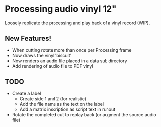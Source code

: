 # Processing audio vinyl 12"

Loosely replicate the processing and play back of a vinyl record (WIP).

## New Features!

- When cutting rotate more than once per Processing frame
- Now draws the vinyl 'biscuit'
- Now renders an audio file placed in a data sub directory
- Add rendering of audio file to PDF vinyl

## TODO

- Create a label
  - Create side 1 and 2 (for realistic)
  - Add the file name as the text on the label
  - Add a matrix inscription as script text in runout
- Rotate the completed cut to replay back (or augment the source audio file)

